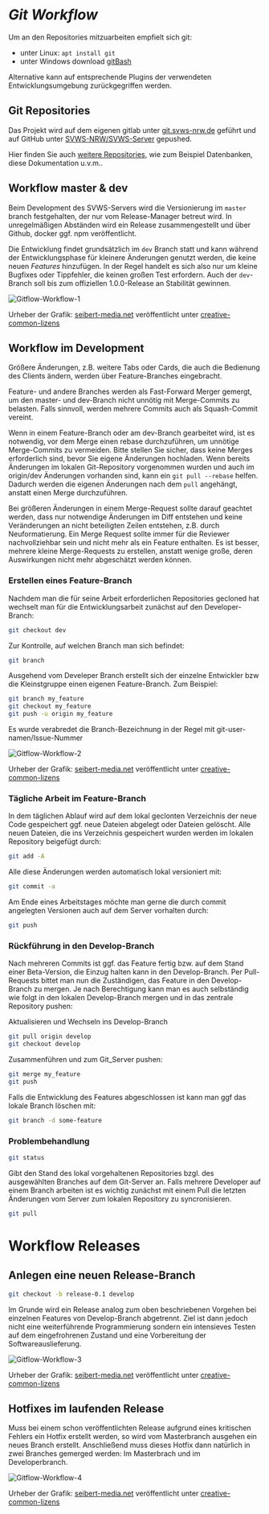 ***Git Workflow***
=========================================================

Um an den Repositories mitzuarbeiten empfielt sich git:

+ unter Linux: `apt install git`
+ unter Windows download [gitBash](https://gitforwindows.org/)

Alternative kann auf entsprechende Plugins der verwendeten Entwicklungsumgebung zurückgegriffen werden. 

## Git Repositories

Das Projekt wird auf dem eigenen gitlab unter [git.svws-nrw.de](https://git.svws-nrw.de) geführt und auf GitHub unter [SVWS-NRW/SVWS-Server](https://github.com/SVWS-NRW/SVWS-Server) gepushed.

Hier finden Sie auch [weitere Repositories](https://github.com/SVWS-NRW/), wie zum Beispiel Datenbanken, diese Dokumentation u.v.m..

## Workflow master & dev

Beim Development des SVWS-Servers wird die Versionierung im `master` branch festgehalten, der nur vom Release-Manager betreut wird. In unregelmäßigen Abständen wird ein Release zusammengestellt und über Github, docker ggf. npm veröffentlicht.

Die Entwicklung findet grundsätzlich im `dev` Branch statt und kann während der Entwicklungsphase für kleinere Änderungen genutzt werden, die keine neuen _Features_ hinzufügen. In der Regel handelt es sich also nur um kleine Bugfixes oder Tippfehler, die keinen großen Test erfordern. Auch der `dev`-Branch soll bis zum offiziellen 1.0.0-Release an Stabilität gewinnen. 

![Gitflow-Workflow-1](./graphics/Gitflow-Workflow-1.png)

Urheber der Grafik: [seibert-media.net](https://infos.seibert-media.net/display/Productivity/Git-Workflows+-+Der+Gitflow-Workflow) veröffentlicht unter [creative-common-lizens](https://infos.seibert-media.net/display/seibertmedia/Inhalte+von+Seibert+Media+unter+Creative-Commons-Lizenz)


## Workflow im Development


Größere Änderungen, z.B. weitere Tabs oder Cards, die auch die Bedienung des Clients ändern, werden über Feature-Branches eingebracht.

Feature- und andere Branches werden als Fast-Forward Merger gemergt, um den master- und dev-Branch nicht unnötig mit Merge-Commits zu belasten. Falls sinnvoll, werden mehrere Commits auch als Squash-Commit vereint.

Wenn in einem Feature-Branch oder am dev-Branch gearbeitet wird, ist es notwendig, vor dem Merge einen rebase durchzuführen, um unnötige Merge-Commits zu vermeiden. Bitte stellen Sie sicher, dass keine Merges erforderlich sind, bevor Sie eigene Änderungen hochladen. Wenn bereits Änderungen im lokalen Git-Repository vorgenommen wurden und auch im origin/dev Änderungen vorhanden sind, kann ein `git pull --rebase` helfen. Dadurch werden die eigenen Änderungen nach dem `pull` angehängt, anstatt einen Merge durchzuführen.

Bei größeren Änderungen in einem Merge-Request sollte darauf geachtet werden, dass nur notwendige Änderungen im Diff entstehen und keine Veränderungen an nicht beteiligten Zeilen entstehen, z.B. durch Neuformatierung. Ein Merge Request sollte immer für die Reviewer nachvollziehbar sein und nicht mehr als ein Feature enthalten. Es ist besser, mehrere kleine Merge-Requests zu erstellen, anstatt wenige große, deren Auswirkungen nicht mehr abgeschätzt werden können.
		
### Erstellen eines Feature-Branch

Nachdem man die für seine Arbeit erforderlichen Repositories gecloned hat wechselt man für die Entwicklungsarbeit zunächst auf den Developer-Branch: 

```bash
git checkout dev
```

Zur Kontrolle, auf welchen Branch man sich befindet: 

```bash
git branch
```

Ausgehend vom Develeper Branch erstellt sich der einzelne Entwickler bzw die Kleinstgruppe einen eigenen Feature-Branch. Zum Beispiel: 

```bash
git branch my_feature
git checkout my_feature
git push -u origin my_feature
```

Es wurde verabredet die Branch-Bezeichnung in der Regel mit git-user-namen/Issue-Nummer 
		
![Gitflow-Workflow-2](./graphics/Gitflow-Workflow-2.png)

Urheber der Grafik: [seibert-media.net](https://infos.seibert-media.net/display/Productivity/Git-Workflows+-+Der+Gitflow-Workflow) veröffentlicht unter [creative-common-lizens](https://infos.seibert-media.net/display/seibertmedia/Inhalte+von+Seibert+Media+unter+Creative-Commons-Lizenz)

### Tägliche Arbeit im Feature-Branch

In dem täglichen Ablauf wird auf dem lokal geclonten Verzeichnis der neue Code gespeichert ggf. neue Dateien abgelegt oder Dateien gelöscht. 
Alle neuen Dateien, die ins Verzeichnis gespeichert wurden werden im lokalen Repository beigefügt durch:

```bash		
git add -A
```
Alle diese Änderungen werden automatisch lokal versioniert mit:

```bash		
git commit -a
```
		
Am Ende eines Arbeitstages möchte man gerne die durch commit angelegten Versionen auch auf dem Server vorhalten durch: 

```bash
git push
```

### Rückführung in den Develop-Branch

Nach mehreren Commits ist ggf. das Feature fertig bzw. auf dem Stand einer Beta-Version, die Einzug halten kann in den Develop-Branch. 
Per Pull-Requests bittet man nun die Zuständigen, das Feature in den Develop-Branch zu mergen. 
Je nach Berechtigung kann man es auch selbständig wie folgt in den lokalen Develop-Branch mergen und in das zentrale Repository pushen:

Aktualisieren und Wechseln ins Develop-Branch

```bash
git pull origin develop
git checkout develop
```
		
Zusammenführen und zum Git_Server pushen: 

```bash
git merge my_feature
git push
```

Falls die Entwicklung des Features abgeschlossen ist kann man ggf das lokale Branch löschen mit:

```bash
git branch -d some-feature
```

### Problembehandlung

```bash
git status 
```
		
Gibt den Stand des lokal vorgehaltenen Repositories bzgl. des ausgewählten Branches auf dem Git-Server an. 
Falls mehrere Developer auf einem Branch arbeiten ist es wichtig zunächst mit einem Pull die letzten Änderungen vom Server zum lokalen Repository zu syncronisieren. 

```bash
git pull 
```

# Workflow Releases

## Anlegen eine neuen Release-Branch

```bash
git checkout -b release-0.1 develop
```

Im Grunde wird ein Release analog zum oben beschriebenen Vorgehen bei einzelnen Features von Develop-Branch abgetrennt. 
Ziel ist dann jedoch nicht eine weiterführende Programmierung sondern ein intensieves Testen auf dem eingefrohrenen Zustand 
und eine Vorbereitung der Softwareauslieferung. 

![Gitflow-Workflow-3](./graphics/Gitflow-Workflow-3.png)

Urheber der Grafik: [seibert-media.net](https://infos.seibert-media.net/display/Productivity/Git-Workflows+-+Der+Gitflow-Workflow) veröffentlicht unter [creative-common-lizens](https://infos.seibert-media.net/display/seibertmedia/Inhalte+von+Seibert+Media+unter+Creative-Commons-Lizenz)


## Hotfixes im laufenden Release

Muss bei einem schon veröffentlichten Release aufgrund eines kritischen Fehlers ein Hotfix erstellt werden, so wird vom Masterbranch ausgehen ein neues Branch erstellt. 
Anschließend muss dieses Hotfix dann natürlich in zwei Branches gemerged werden: Im Masterbrach und im Developerbranch. 

![Gitflow-Workflow-4](./graphics/Gitflow-Workflow-4.png)

Urheber der Grafik: [seibert-media.net](https://infos.seibert-media.net/display/Productivity/Git-Workflows+-+Der+Gitflow-Workflow) veröffentlicht unter [creative-common-lizens](https://infos.seibert-media.net/display/seibertmedia/Inhalte+von+Seibert+Media+unter+Creative-Commons-Lizenz)
		
